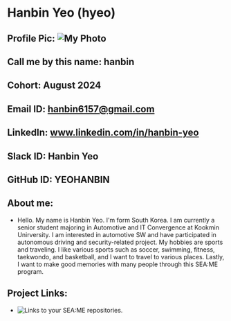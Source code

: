 # Hanbin Yeo (hyeo)
## Profile Pic: ![My Photo](photo_hanbin)
## Call me by this name: hanbin
## Cohort: August 2024
## Email ID: hanbin6157@gmail.com
## LinkedIn: www.linkedin.com/in/hanbin-yeo
## Slack ID: Hanbin Yeo
## GitHub ID: YEOHANBIN
## About me: 
- Hello. My name is Hanbin Yeo. I'm form South Korea. I am currently a senior student majoring in Automotive and IT Convergence at Kookmin Unirversity. I am interested in automotive SW and have participated in autonomous driving and security-related project.
My hobbies are sports and traveling. I like various sports such as soccer, swimming, fitness, taekwondo, and basketball, and I want to travel to various places.
Lastly, I want to make good memories with many people through this SEA:ME program.
## Project Links:
- ![Links to your SEA:ME repositories.](https://github.com/YEOHANBIN/SEA-ME-Students.git)